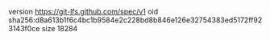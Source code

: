 version https://git-lfs.github.com/spec/v1
oid sha256:d8a613b1f6c4bc1b9584e2c228bd8b846e126e32754383ed5172ff923143f0ce
size 18284
